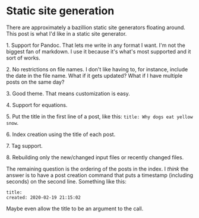 # Static site generation

There are approximately a bazillion static site generators floating around. This post is what I'd like in a static site generator.

1\. Support for Pandoc. That lets me write in any format I want. I'm not the biggest fan of markdown. I use it because it's what's most supported and it sort of works.

2\. No restrictions on file names. I don't like having to, for instance, include the date in the file name. What if it gets updated? What if I have multiple posts on the same day?

3\. Good theme. That means customization is easy.

4\. Support for equations.

5\. Put the title in the first line of a post, like this: `title: Why dogs eat yellow snow`.

6\. Index creation using the title of each post.

7\. Tag support.

8\. Rebuilding only the new/changed input files or recently changed files.

The remaining question is the ordering of the posts in the index. I *think* the answer is to have a post creation command that puts a timestamp (including seconds) on the second line. Something like this:

```
title:
created: 2020-02-19 21:15:02
```

Maybe even allow the title to be an argument to the call.
